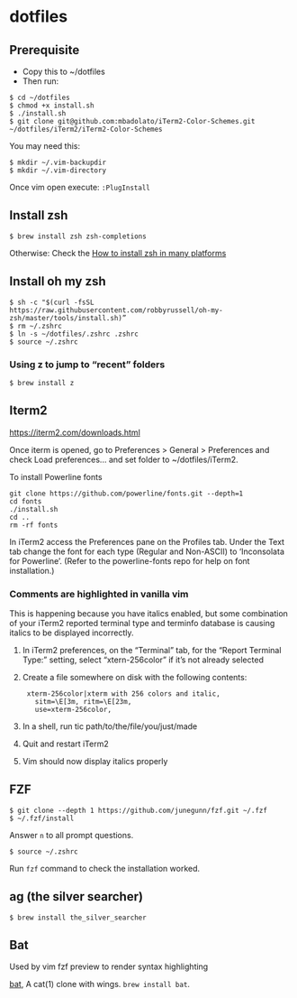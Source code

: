 # dotfiles

## Prerequisite

- Copy this to ~/dotfiles
- Then run:


```
$ cd ~/dotfiles
$ chmod +x install.sh
$ ./install.sh
$ git clone git@github.com:mbadolato/iTerm2-Color-Schemes.git ~/dotfiles/iTerm2/iTerm2-Color-Schemes
```

You may need this:
```
$ mkdir ~/.vim-backupdir
$ mkdir ~/.vim-directory
```

Once vim open execute: `:PlugInstall`

## Install zsh

```
$ brew install zsh zsh-completions
```

Otherwise:
Check the [How to install zsh in many platforms](https://github.com/robbyrussell/oh-my-zsh/wiki/Installing-ZSH#how-to-install-zsh-in-many-platforms)

## Install oh my zsh

```
$ sh -c "$(curl -fsSL https://raw.githubusercontent.com/robbyrussell/oh-my-zsh/master/tools/install.sh)”
$ rm ~/.zshrc
$ ln -s ~/dotfiles/.zshrc .zshrc
$ source ~/.zshrc
```

### Using z to jump to “recent” folders

```
$ brew install z
```

## Iterm2

https://iterm2.com/downloads.html

Once iterm is opened, go to Preferences > General > Preferences and check Load preferences... and set folder to ~/dotfiles/iTerm2.

To install Powerline fonts

```
git clone https://github.com/powerline/fonts.git --depth=1
cd fonts
./install.sh
cd ..
rm -rf fonts
```

In iTerm2 access the Preferences pane on the Profiles tab.
Under the Text tab change the font for each type (Regular and Non-ASCII) to ‘Inconsolata for Powerline’. (Refer to the powerline-fonts repo for help on font installation.)

### Comments are highlighted in vanilla vim

This is happening because you have italics enabled, but some combination of your iTerm2 reported terminal type and terminfo database is causing italics to be displayed incorrectly.

1. In iTerm2 preferences, on the “Terminal” tab, for the “Report Terminal Type:” setting, select “xtern-256color” if it’s not already selected
2. Create a file somewhere on disk with the following contents:

        xterm-256color|xterm with 256 colors and italic,
          sitm=\E[3m, ritm=\E[23m,
          use=xterm-256color,
3. In a shell, run tic path/to/the/file/you/just/made
4. Quit and restart iTerm2
5. Vim should now display italics properly

## FZF

```
$ git clone --depth 1 https://github.com/junegunn/fzf.git ~/.fzf
$ ~/.fzf/install
```

Answer `n` to all prompt questions.

```
$ source ~/.zshrc
```

Run `fzf` command to check the installation worked.

## ag (the silver searcher)

```
$ brew install the_silver_searcher
```

## Bat

Used by vim fzf preview to render syntax highlighting

[bat](https://github.com/sharkdp/bat), A cat(1) clone with wings. `brew install bat`.

